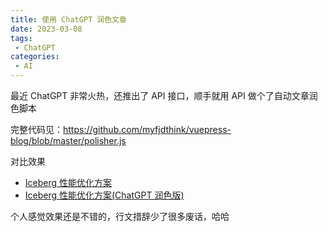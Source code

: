 ```yaml
---
title: 使用 ChatGPT 润色文章
date: 2023-03-08
tags:
 - ChatGPT
categories: 
 - AI
---
```


最近 ChatGPT 非常火热，还推出了 API 接口，顺手就用 API 做个了自动文章润色脚本

完整代码见：https://github.com/myfjdthink/vuepress-blog/blob/master/polisher.js


对比效果

- [Iceberg 性能优化方案](https://myfjdthink.github.io/blogs/big_data/2023/iceberg_optimization.html)
- [Iceberg 性能优化方案(ChatGPT 润色版)](https://myfjdthink.github.io/blogs/big_data/2023/iceberg_optimization_chatgpt.html)

个人感觉效果还是不错的，行文措辞少了很多废话，哈哈
